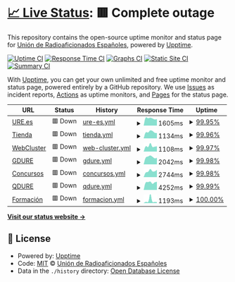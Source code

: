 # [📈 Live Status](https://URE-IT.github.io/upptime): <!--live status--> **🟥 Complete outage**

This repository contains the open-source uptime monitor and status page for [Unión de Radioaficionados Españoles](https://www.ure.es), powered by [Upptime](https://github.com/upptime/upptime).

[![Uptime CI](https://github.com/URE-IT/upptime/workflows/Uptime%20CI/badge.svg)](https://github.com/URE-IT/upptime/actions?query=workflow%3A%22Uptime+CI%22)
[![Response Time CI](https://github.com/URE-IT/upptime/workflows/Response%20Time%20CI/badge.svg)](https://github.com/URE-IT/upptime/actions?query=workflow%3A%22Response+Time+CI%22)
[![Graphs CI](https://github.com/URE-IT/upptime/workflows/Graphs%20CI/badge.svg)](https://github.com/URE-IT/upptime/actions?query=workflow%3A%22Graphs+CI%22)
[![Static Site CI](https://github.com/URE-IT/upptime/workflows/Static%20Site%20CI/badge.svg)](https://github.com/URE-IT/upptime/actions?query=workflow%3A%22Static+Site+CI%22)
[![Summary CI](https://github.com/URE-IT/upptime/workflows/Summary%20CI/badge.svg)](https://github.com/URE-IT/upptime/actions?query=workflow%3A%22Summary+CI%22)

With [Upptime](https://upptime.js.org), you can get your own unlimited and free uptime monitor and status page, powered entirely by a GitHub repository. We use [Issues](https://github.com/URE-IT/upptime/issues) as incident reports, [Actions](https://github.com/URE-IT/upptime/actions) as uptime monitors, and [Pages](https://URE-IT.github.io/upptime) for the status page.

<!--start: status pages-->
<!-- This summary is generated by Upptime (https://github.com/upptime/upptime) -->
<!-- Do not edit this manually, your changes will be overwritten -->
<!-- prettier-ignore -->
| URL | Status | History | Response Time | Uptime |
| --- | ------ | ------- | ------------- | ------ |
| <img alt="" src="https://favicons.githubusercontent.com/www.ure.es" height="13"> [URE.es](https://www.ure.es) | 🟥 Down | [ure-es.yml](https://github.com/URE-IT/upptime/commits/HEAD/history/ure-es.yml) | <details><summary><img alt="Response time graph" src="./graphs/ure-es/response-time-week.png" height="20"> 1605ms</summary><br><a href="https://URE-IT.github.io/upptime/history/ure-es"><img alt="Response time 1605" src="https://img.shields.io/endpoint?url=https%3A%2F%2Fraw.githubusercontent.com%2FURE-IT%2Fupptime%2FHEAD%2Fapi%2Fure-es%2Fresponse-time.json"></a><br><a href="https://URE-IT.github.io/upptime/history/ure-es"><img alt="24-hour response time 1460" src="https://img.shields.io/endpoint?url=https%3A%2F%2Fraw.githubusercontent.com%2FURE-IT%2Fupptime%2FHEAD%2Fapi%2Fure-es%2Fresponse-time-day.json"></a><br><a href="https://URE-IT.github.io/upptime/history/ure-es"><img alt="7-day response time 1605" src="https://img.shields.io/endpoint?url=https%3A%2F%2Fraw.githubusercontent.com%2FURE-IT%2Fupptime%2FHEAD%2Fapi%2Fure-es%2Fresponse-time-week.json"></a><br><a href="https://URE-IT.github.io/upptime/history/ure-es"><img alt="30-day response time 1605" src="https://img.shields.io/endpoint?url=https%3A%2F%2Fraw.githubusercontent.com%2FURE-IT%2Fupptime%2FHEAD%2Fapi%2Fure-es%2Fresponse-time-month.json"></a><br><a href="https://URE-IT.github.io/upptime/history/ure-es"><img alt="1-year response time 1605" src="https://img.shields.io/endpoint?url=https%3A%2F%2Fraw.githubusercontent.com%2FURE-IT%2Fupptime%2FHEAD%2Fapi%2Fure-es%2Fresponse-time-year.json"></a></details> | <details><summary><a href="https://URE-IT.github.io/upptime/history/ure-es">99.95%</a></summary><a href="https://URE-IT.github.io/upptime/history/ure-es"><img alt="All-time uptime 99.95%" src="https://img.shields.io/endpoint?url=https%3A%2F%2Fraw.githubusercontent.com%2FURE-IT%2Fupptime%2FHEAD%2Fapi%2Fure-es%2Fuptime.json"></a><br><a href="https://URE-IT.github.io/upptime/history/ure-es"><img alt="24-hour uptime 99.78%" src="https://img.shields.io/endpoint?url=https%3A%2F%2Fraw.githubusercontent.com%2FURE-IT%2Fupptime%2FHEAD%2Fapi%2Fure-es%2Fuptime-day.json"></a><br><a href="https://URE-IT.github.io/upptime/history/ure-es"><img alt="7-day uptime 99.95%" src="https://img.shields.io/endpoint?url=https%3A%2F%2Fraw.githubusercontent.com%2FURE-IT%2Fupptime%2FHEAD%2Fapi%2Fure-es%2Fuptime-week.json"></a><br><a href="https://URE-IT.github.io/upptime/history/ure-es"><img alt="30-day uptime 99.95%" src="https://img.shields.io/endpoint?url=https%3A%2F%2Fraw.githubusercontent.com%2FURE-IT%2Fupptime%2FHEAD%2Fapi%2Fure-es%2Fuptime-month.json"></a><br><a href="https://URE-IT.github.io/upptime/history/ure-es"><img alt="1-year uptime 99.95%" src="https://img.shields.io/endpoint?url=https%3A%2F%2Fraw.githubusercontent.com%2FURE-IT%2Fupptime%2FHEAD%2Fapi%2Fure-es%2Fuptime-year.json"></a></details>
| <img alt="" src="https://favicons.githubusercontent.com/tienda.ure.es" height="13"> [Tienda](https://tienda.ure.es) | 🟥 Down | [tienda.yml](https://github.com/URE-IT/upptime/commits/HEAD/history/tienda.yml) | <details><summary><img alt="Response time graph" src="./graphs/tienda/response-time-week.png" height="20"> 1134ms</summary><br><a href="https://URE-IT.github.io/upptime/history/tienda"><img alt="Response time 1134" src="https://img.shields.io/endpoint?url=https%3A%2F%2Fraw.githubusercontent.com%2FURE-IT%2Fupptime%2FHEAD%2Fapi%2Ftienda%2Fresponse-time.json"></a><br><a href="https://URE-IT.github.io/upptime/history/tienda"><img alt="24-hour response time 943" src="https://img.shields.io/endpoint?url=https%3A%2F%2Fraw.githubusercontent.com%2FURE-IT%2Fupptime%2FHEAD%2Fapi%2Ftienda%2Fresponse-time-day.json"></a><br><a href="https://URE-IT.github.io/upptime/history/tienda"><img alt="7-day response time 1134" src="https://img.shields.io/endpoint?url=https%3A%2F%2Fraw.githubusercontent.com%2FURE-IT%2Fupptime%2FHEAD%2Fapi%2Ftienda%2Fresponse-time-week.json"></a><br><a href="https://URE-IT.github.io/upptime/history/tienda"><img alt="30-day response time 1134" src="https://img.shields.io/endpoint?url=https%3A%2F%2Fraw.githubusercontent.com%2FURE-IT%2Fupptime%2FHEAD%2Fapi%2Ftienda%2Fresponse-time-month.json"></a><br><a href="https://URE-IT.github.io/upptime/history/tienda"><img alt="1-year response time 1134" src="https://img.shields.io/endpoint?url=https%3A%2F%2Fraw.githubusercontent.com%2FURE-IT%2Fupptime%2FHEAD%2Fapi%2Ftienda%2Fresponse-time-year.json"></a></details> | <details><summary><a href="https://URE-IT.github.io/upptime/history/tienda">99.96%</a></summary><a href="https://URE-IT.github.io/upptime/history/tienda"><img alt="All-time uptime 99.96%" src="https://img.shields.io/endpoint?url=https%3A%2F%2Fraw.githubusercontent.com%2FURE-IT%2Fupptime%2FHEAD%2Fapi%2Ftienda%2Fuptime.json"></a><br><a href="https://URE-IT.github.io/upptime/history/tienda"><img alt="24-hour uptime 99.81%" src="https://img.shields.io/endpoint?url=https%3A%2F%2Fraw.githubusercontent.com%2FURE-IT%2Fupptime%2FHEAD%2Fapi%2Ftienda%2Fuptime-day.json"></a><br><a href="https://URE-IT.github.io/upptime/history/tienda"><img alt="7-day uptime 99.96%" src="https://img.shields.io/endpoint?url=https%3A%2F%2Fraw.githubusercontent.com%2FURE-IT%2Fupptime%2FHEAD%2Fapi%2Ftienda%2Fuptime-week.json"></a><br><a href="https://URE-IT.github.io/upptime/history/tienda"><img alt="30-day uptime 99.96%" src="https://img.shields.io/endpoint?url=https%3A%2F%2Fraw.githubusercontent.com%2FURE-IT%2Fupptime%2FHEAD%2Fapi%2Ftienda%2Fuptime-month.json"></a><br><a href="https://URE-IT.github.io/upptime/history/tienda"><img alt="1-year uptime 99.96%" src="https://img.shields.io/endpoint?url=https%3A%2F%2Fraw.githubusercontent.com%2FURE-IT%2Fupptime%2FHEAD%2Fapi%2Ftienda%2Fuptime-year.json"></a></details>
| <img alt="" src="https://favicons.githubusercontent.com/webcluster.ure.es" height="13"> [WebCluster](https://webcluster.ure.es) | 🟥 Down | [web-cluster.yml](https://github.com/URE-IT/upptime/commits/HEAD/history/web-cluster.yml) | <details><summary><img alt="Response time graph" src="./graphs/web-cluster/response-time-week.png" height="20"> 1108ms</summary><br><a href="https://URE-IT.github.io/upptime/history/web-cluster"><img alt="Response time 1108" src="https://img.shields.io/endpoint?url=https%3A%2F%2Fraw.githubusercontent.com%2FURE-IT%2Fupptime%2FHEAD%2Fapi%2Fweb-cluster%2Fresponse-time.json"></a><br><a href="https://URE-IT.github.io/upptime/history/web-cluster"><img alt="24-hour response time 1055" src="https://img.shields.io/endpoint?url=https%3A%2F%2Fraw.githubusercontent.com%2FURE-IT%2Fupptime%2FHEAD%2Fapi%2Fweb-cluster%2Fresponse-time-day.json"></a><br><a href="https://URE-IT.github.io/upptime/history/web-cluster"><img alt="7-day response time 1108" src="https://img.shields.io/endpoint?url=https%3A%2F%2Fraw.githubusercontent.com%2FURE-IT%2Fupptime%2FHEAD%2Fapi%2Fweb-cluster%2Fresponse-time-week.json"></a><br><a href="https://URE-IT.github.io/upptime/history/web-cluster"><img alt="30-day response time 1108" src="https://img.shields.io/endpoint?url=https%3A%2F%2Fraw.githubusercontent.com%2FURE-IT%2Fupptime%2FHEAD%2Fapi%2Fweb-cluster%2Fresponse-time-month.json"></a><br><a href="https://URE-IT.github.io/upptime/history/web-cluster"><img alt="1-year response time 1108" src="https://img.shields.io/endpoint?url=https%3A%2F%2Fraw.githubusercontent.com%2FURE-IT%2Fupptime%2FHEAD%2Fapi%2Fweb-cluster%2Fresponse-time-year.json"></a></details> | <details><summary><a href="https://URE-IT.github.io/upptime/history/web-cluster">99.97%</a></summary><a href="https://URE-IT.github.io/upptime/history/web-cluster"><img alt="All-time uptime 99.97%" src="https://img.shields.io/endpoint?url=https%3A%2F%2Fraw.githubusercontent.com%2FURE-IT%2Fupptime%2FHEAD%2Fapi%2Fweb-cluster%2Fuptime.json"></a><br><a href="https://URE-IT.github.io/upptime/history/web-cluster"><img alt="24-hour uptime 99.85%" src="https://img.shields.io/endpoint?url=https%3A%2F%2Fraw.githubusercontent.com%2FURE-IT%2Fupptime%2FHEAD%2Fapi%2Fweb-cluster%2Fuptime-day.json"></a><br><a href="https://URE-IT.github.io/upptime/history/web-cluster"><img alt="7-day uptime 99.97%" src="https://img.shields.io/endpoint?url=https%3A%2F%2Fraw.githubusercontent.com%2FURE-IT%2Fupptime%2FHEAD%2Fapi%2Fweb-cluster%2Fuptime-week.json"></a><br><a href="https://URE-IT.github.io/upptime/history/web-cluster"><img alt="30-day uptime 99.97%" src="https://img.shields.io/endpoint?url=https%3A%2F%2Fraw.githubusercontent.com%2FURE-IT%2Fupptime%2FHEAD%2Fapi%2Fweb-cluster%2Fuptime-month.json"></a><br><a href="https://URE-IT.github.io/upptime/history/web-cluster"><img alt="1-year uptime 99.97%" src="https://img.shields.io/endpoint?url=https%3A%2F%2Fraw.githubusercontent.com%2FURE-IT%2Fupptime%2FHEAD%2Fapi%2Fweb-cluster%2Fuptime-year.json"></a></details>
| <img alt="" src="https://favicons.githubusercontent.com/diplomas.ure.es" height="13"> [GDURE](https://diplomas.ure.es) | 🟥 Down | [gdure.yml](https://github.com/URE-IT/upptime/commits/HEAD/history/gdure.yml) | <details><summary><img alt="Response time graph" src="./graphs/gdure/response-time-week.png" height="20"> 2042ms</summary><br><a href="https://URE-IT.github.io/upptime/history/gdure"><img alt="Response time 2042" src="https://img.shields.io/endpoint?url=https%3A%2F%2Fraw.githubusercontent.com%2FURE-IT%2Fupptime%2FHEAD%2Fapi%2Fgdure%2Fresponse-time.json"></a><br><a href="https://URE-IT.github.io/upptime/history/gdure"><img alt="24-hour response time 1833" src="https://img.shields.io/endpoint?url=https%3A%2F%2Fraw.githubusercontent.com%2FURE-IT%2Fupptime%2FHEAD%2Fapi%2Fgdure%2Fresponse-time-day.json"></a><br><a href="https://URE-IT.github.io/upptime/history/gdure"><img alt="7-day response time 2042" src="https://img.shields.io/endpoint?url=https%3A%2F%2Fraw.githubusercontent.com%2FURE-IT%2Fupptime%2FHEAD%2Fapi%2Fgdure%2Fresponse-time-week.json"></a><br><a href="https://URE-IT.github.io/upptime/history/gdure"><img alt="30-day response time 2042" src="https://img.shields.io/endpoint?url=https%3A%2F%2Fraw.githubusercontent.com%2FURE-IT%2Fupptime%2FHEAD%2Fapi%2Fgdure%2Fresponse-time-month.json"></a><br><a href="https://URE-IT.github.io/upptime/history/gdure"><img alt="1-year response time 2042" src="https://img.shields.io/endpoint?url=https%3A%2F%2Fraw.githubusercontent.com%2FURE-IT%2Fupptime%2FHEAD%2Fapi%2Fgdure%2Fresponse-time-year.json"></a></details> | <details><summary><a href="https://URE-IT.github.io/upptime/history/gdure">99.98%</a></summary><a href="https://URE-IT.github.io/upptime/history/gdure"><img alt="All-time uptime 99.98%" src="https://img.shields.io/endpoint?url=https%3A%2F%2Fraw.githubusercontent.com%2FURE-IT%2Fupptime%2FHEAD%2Fapi%2Fgdure%2Fuptime.json"></a><br><a href="https://URE-IT.github.io/upptime/history/gdure"><img alt="24-hour uptime 99.89%" src="https://img.shields.io/endpoint?url=https%3A%2F%2Fraw.githubusercontent.com%2FURE-IT%2Fupptime%2FHEAD%2Fapi%2Fgdure%2Fuptime-day.json"></a><br><a href="https://URE-IT.github.io/upptime/history/gdure"><img alt="7-day uptime 99.98%" src="https://img.shields.io/endpoint?url=https%3A%2F%2Fraw.githubusercontent.com%2FURE-IT%2Fupptime%2FHEAD%2Fapi%2Fgdure%2Fuptime-week.json"></a><br><a href="https://URE-IT.github.io/upptime/history/gdure"><img alt="30-day uptime 99.98%" src="https://img.shields.io/endpoint?url=https%3A%2F%2Fraw.githubusercontent.com%2FURE-IT%2Fupptime%2FHEAD%2Fapi%2Fgdure%2Fuptime-month.json"></a><br><a href="https://URE-IT.github.io/upptime/history/gdure"><img alt="1-year uptime 99.98%" src="https://img.shields.io/endpoint?url=https%3A%2F%2Fraw.githubusercontent.com%2FURE-IT%2Fupptime%2FHEAD%2Fapi%2Fgdure%2Fuptime-year.json"></a></details>
| <img alt="" src="https://favicons.githubusercontent.com/concursos.ure.es" height="13"> [Concursos](https://concursos.ure.es) | 🟥 Down | [concursos.yml](https://github.com/URE-IT/upptime/commits/HEAD/history/concursos.yml) | <details><summary><img alt="Response time graph" src="./graphs/concursos/response-time-week.png" height="20"> 2744ms</summary><br><a href="https://URE-IT.github.io/upptime/history/concursos"><img alt="Response time 2744" src="https://img.shields.io/endpoint?url=https%3A%2F%2Fraw.githubusercontent.com%2FURE-IT%2Fupptime%2FHEAD%2Fapi%2Fconcursos%2Fresponse-time.json"></a><br><a href="https://URE-IT.github.io/upptime/history/concursos"><img alt="24-hour response time 3254" src="https://img.shields.io/endpoint?url=https%3A%2F%2Fraw.githubusercontent.com%2FURE-IT%2Fupptime%2FHEAD%2Fapi%2Fconcursos%2Fresponse-time-day.json"></a><br><a href="https://URE-IT.github.io/upptime/history/concursos"><img alt="7-day response time 2744" src="https://img.shields.io/endpoint?url=https%3A%2F%2Fraw.githubusercontent.com%2FURE-IT%2Fupptime%2FHEAD%2Fapi%2Fconcursos%2Fresponse-time-week.json"></a><br><a href="https://URE-IT.github.io/upptime/history/concursos"><img alt="30-day response time 2744" src="https://img.shields.io/endpoint?url=https%3A%2F%2Fraw.githubusercontent.com%2FURE-IT%2Fupptime%2FHEAD%2Fapi%2Fconcursos%2Fresponse-time-month.json"></a><br><a href="https://URE-IT.github.io/upptime/history/concursos"><img alt="1-year response time 2744" src="https://img.shields.io/endpoint?url=https%3A%2F%2Fraw.githubusercontent.com%2FURE-IT%2Fupptime%2FHEAD%2Fapi%2Fconcursos%2Fresponse-time-year.json"></a></details> | <details><summary><a href="https://URE-IT.github.io/upptime/history/concursos">99.98%</a></summary><a href="https://URE-IT.github.io/upptime/history/concursos"><img alt="All-time uptime 99.98%" src="https://img.shields.io/endpoint?url=https%3A%2F%2Fraw.githubusercontent.com%2FURE-IT%2Fupptime%2FHEAD%2Fapi%2Fconcursos%2Fuptime.json"></a><br><a href="https://URE-IT.github.io/upptime/history/concursos"><img alt="24-hour uptime 99.92%" src="https://img.shields.io/endpoint?url=https%3A%2F%2Fraw.githubusercontent.com%2FURE-IT%2Fupptime%2FHEAD%2Fapi%2Fconcursos%2Fuptime-day.json"></a><br><a href="https://URE-IT.github.io/upptime/history/concursos"><img alt="7-day uptime 99.98%" src="https://img.shields.io/endpoint?url=https%3A%2F%2Fraw.githubusercontent.com%2FURE-IT%2Fupptime%2FHEAD%2Fapi%2Fconcursos%2Fuptime-week.json"></a><br><a href="https://URE-IT.github.io/upptime/history/concursos"><img alt="30-day uptime 99.98%" src="https://img.shields.io/endpoint?url=https%3A%2F%2Fraw.githubusercontent.com%2FURE-IT%2Fupptime%2FHEAD%2Fapi%2Fconcursos%2Fuptime-month.json"></a><br><a href="https://URE-IT.github.io/upptime/history/concursos"><img alt="1-year uptime 99.98%" src="https://img.shields.io/endpoint?url=https%3A%2F%2Fraw.githubusercontent.com%2FURE-IT%2Fupptime%2FHEAD%2Fapi%2Fconcursos%2Fuptime-year.json"></a></details>
| <img alt="" src="https://favicons.githubusercontent.com/qsl.ure.es" height="13"> [QDURE](https://qsl.ure.es) | 🟥 Down | [qdure.yml](https://github.com/URE-IT/upptime/commits/HEAD/history/qdure.yml) | <details><summary><img alt="Response time graph" src="./graphs/qdure/response-time-week.png" height="20"> 4252ms</summary><br><a href="https://URE-IT.github.io/upptime/history/qdure"><img alt="Response time 4252" src="https://img.shields.io/endpoint?url=https%3A%2F%2Fraw.githubusercontent.com%2FURE-IT%2Fupptime%2FHEAD%2Fapi%2Fqdure%2Fresponse-time.json"></a><br><a href="https://URE-IT.github.io/upptime/history/qdure"><img alt="24-hour response time 4576" src="https://img.shields.io/endpoint?url=https%3A%2F%2Fraw.githubusercontent.com%2FURE-IT%2Fupptime%2FHEAD%2Fapi%2Fqdure%2Fresponse-time-day.json"></a><br><a href="https://URE-IT.github.io/upptime/history/qdure"><img alt="7-day response time 4252" src="https://img.shields.io/endpoint?url=https%3A%2F%2Fraw.githubusercontent.com%2FURE-IT%2Fupptime%2FHEAD%2Fapi%2Fqdure%2Fresponse-time-week.json"></a><br><a href="https://URE-IT.github.io/upptime/history/qdure"><img alt="30-day response time 4252" src="https://img.shields.io/endpoint?url=https%3A%2F%2Fraw.githubusercontent.com%2FURE-IT%2Fupptime%2FHEAD%2Fapi%2Fqdure%2Fresponse-time-month.json"></a><br><a href="https://URE-IT.github.io/upptime/history/qdure"><img alt="1-year response time 4252" src="https://img.shields.io/endpoint?url=https%3A%2F%2Fraw.githubusercontent.com%2FURE-IT%2Fupptime%2FHEAD%2Fapi%2Fqdure%2Fresponse-time-year.json"></a></details> | <details><summary><a href="https://URE-IT.github.io/upptime/history/qdure">99.99%</a></summary><a href="https://URE-IT.github.io/upptime/history/qdure"><img alt="All-time uptime 99.99%" src="https://img.shields.io/endpoint?url=https%3A%2F%2Fraw.githubusercontent.com%2FURE-IT%2Fupptime%2FHEAD%2Fapi%2Fqdure%2Fuptime.json"></a><br><a href="https://URE-IT.github.io/upptime/history/qdure"><img alt="24-hour uptime 99.96%" src="https://img.shields.io/endpoint?url=https%3A%2F%2Fraw.githubusercontent.com%2FURE-IT%2Fupptime%2FHEAD%2Fapi%2Fqdure%2Fuptime-day.json"></a><br><a href="https://URE-IT.github.io/upptime/history/qdure"><img alt="7-day uptime 99.99%" src="https://img.shields.io/endpoint?url=https%3A%2F%2Fraw.githubusercontent.com%2FURE-IT%2Fupptime%2FHEAD%2Fapi%2Fqdure%2Fuptime-week.json"></a><br><a href="https://URE-IT.github.io/upptime/history/qdure"><img alt="30-day uptime 99.99%" src="https://img.shields.io/endpoint?url=https%3A%2F%2Fraw.githubusercontent.com%2FURE-IT%2Fupptime%2FHEAD%2Fapi%2Fqdure%2Fuptime-month.json"></a><br><a href="https://URE-IT.github.io/upptime/history/qdure"><img alt="1-year uptime 99.99%" src="https://img.shields.io/endpoint?url=https%3A%2F%2Fraw.githubusercontent.com%2FURE-IT%2Fupptime%2FHEAD%2Fapi%2Fqdure%2Fuptime-year.json"></a></details>
| <img alt="" src="https://favicons.githubusercontent.com/formacion.ure.es" height="13"> [Formación](https://formacion.ure.es) | 🟥 Down | [formacion.yml](https://github.com/URE-IT/upptime/commits/HEAD/history/formacion.yml) | <details><summary><img alt="Response time graph" src="./graphs/formacion/response-time-week.png" height="20"> 1193ms</summary><br><a href="https://URE-IT.github.io/upptime/history/formacion"><img alt="Response time 1193" src="https://img.shields.io/endpoint?url=https%3A%2F%2Fraw.githubusercontent.com%2FURE-IT%2Fupptime%2FHEAD%2Fapi%2Fformacion%2Fresponse-time.json"></a><br><a href="https://URE-IT.github.io/upptime/history/formacion"><img alt="24-hour response time 491" src="https://img.shields.io/endpoint?url=https%3A%2F%2Fraw.githubusercontent.com%2FURE-IT%2Fupptime%2FHEAD%2Fapi%2Fformacion%2Fresponse-time-day.json"></a><br><a href="https://URE-IT.github.io/upptime/history/formacion"><img alt="7-day response time 1193" src="https://img.shields.io/endpoint?url=https%3A%2F%2Fraw.githubusercontent.com%2FURE-IT%2Fupptime%2FHEAD%2Fapi%2Fformacion%2Fresponse-time-week.json"></a><br><a href="https://URE-IT.github.io/upptime/history/formacion"><img alt="30-day response time 1193" src="https://img.shields.io/endpoint?url=https%3A%2F%2Fraw.githubusercontent.com%2FURE-IT%2Fupptime%2FHEAD%2Fapi%2Fformacion%2Fresponse-time-month.json"></a><br><a href="https://URE-IT.github.io/upptime/history/formacion"><img alt="1-year response time 1193" src="https://img.shields.io/endpoint?url=https%3A%2F%2Fraw.githubusercontent.com%2FURE-IT%2Fupptime%2FHEAD%2Fapi%2Fformacion%2Fresponse-time-year.json"></a></details> | <details><summary><a href="https://URE-IT.github.io/upptime/history/formacion">100.00%</a></summary><a href="https://URE-IT.github.io/upptime/history/formacion"><img alt="All-time uptime 100.00%" src="https://img.shields.io/endpoint?url=https%3A%2F%2Fraw.githubusercontent.com%2FURE-IT%2Fupptime%2FHEAD%2Fapi%2Fformacion%2Fuptime.json"></a><br><a href="https://URE-IT.github.io/upptime/history/formacion"><img alt="24-hour uptime 100.00%" src="https://img.shields.io/endpoint?url=https%3A%2F%2Fraw.githubusercontent.com%2FURE-IT%2Fupptime%2FHEAD%2Fapi%2Fformacion%2Fuptime-day.json"></a><br><a href="https://URE-IT.github.io/upptime/history/formacion"><img alt="7-day uptime 100.00%" src="https://img.shields.io/endpoint?url=https%3A%2F%2Fraw.githubusercontent.com%2FURE-IT%2Fupptime%2FHEAD%2Fapi%2Fformacion%2Fuptime-week.json"></a><br><a href="https://URE-IT.github.io/upptime/history/formacion"><img alt="30-day uptime 100.00%" src="https://img.shields.io/endpoint?url=https%3A%2F%2Fraw.githubusercontent.com%2FURE-IT%2Fupptime%2FHEAD%2Fapi%2Fformacion%2Fuptime-month.json"></a><br><a href="https://URE-IT.github.io/upptime/history/formacion"><img alt="1-year uptime 100.00%" src="https://img.shields.io/endpoint?url=https%3A%2F%2Fraw.githubusercontent.com%2FURE-IT%2Fupptime%2FHEAD%2Fapi%2Fformacion%2Fuptime-year.json"></a></details>

<!--end: status pages-->

[**Visit our status website →**](https://URE-IT.github.io/upptime)

## 📄 License

- Powered by: [Upptime](https://github.com/upptime/upptime)
- Code: [MIT](./LICENSE) © [Unión de Radioaficionados Españoles](https://www.ure.es)
- Data in the `./history` directory: [Open Database License](https://opendatacommons.org/licenses/odbl/1-0/)
